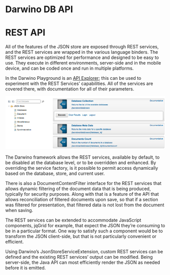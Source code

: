 Darwino DB API
=======================

# REST API
All of the features of the JSON store are exposed through REST services, and the REST services are wrapped in the various language binders. The REST services are optimized for performance and designed to be easy to use. They execute in different environments, server-side and in the mobile device, and can be coded once and run in multiple platforms.

In the Darwino Playground is an [API Explorer](http://playground.darwino.com/playground.nsf/Explorer.xsp); this can be used to experiment with the REST Services’ capabilities. All of the services are covered there, with documentation for all of their parameters.

![](<api_explorer.png>)


The Darwino framework allows the REST services, available by default, to be disabled at the database level, or to be overridden and enhanced. By overriding the service factory, is it possible to permit access dynamically based on the database, store, and current user.

There is also a DocumentContentFilter interface for the REST services that allows dynamic filtering of the document data that is being produced, typically for security purposes. Along with that is a feature of the API that allows reconciliation of filtered documents upon save, so that if a section was filtered for presentation, that filtered data is not lost from the document when saving.

The REST services can be extended to accommodate JavaScript components, jqGrid for example, that expect the JSON they’re consuming to be in a particular format. One way to satisfy such a component would be to transform the JSON client-side, but that is not particularly convenient or efficient.

Using Darwino’s JsonStoreServiceExtension, custom REST services can be defined and the existing REST services’ output can be modified. Being server-side, the Java API can most efficiently render the JSON as needed before it is emitted.
